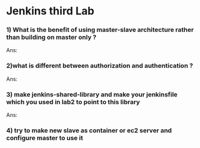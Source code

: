 # Jenkins third Lab
### 1) What is the benefit of using master-slave architecture rather than building on master only ?
Ans:
### 2)what is different between authorization and authentication ? 
Ans:
### 3) make jenkins-shared-library and make your jenkinsfile which you used in lab2 to point to this library 
Ans:
### 4) try to make new slave as container or ec2 server and configure master to use it 
